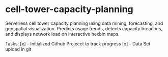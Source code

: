 # cell-tower-capacity-planning
Serverless cell tower capacity planning using data mining, forecasting, and geospatial visualization. Predicts usage trends, detects capacity breaches, and displays network load on interactive hexbin maps.

Tasks:
[x] - Initialized Github Projecct to track progress 
[x] - Data Set upload in git
